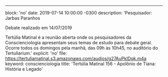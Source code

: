 ---
block: 'no'
date: 2019-07-14 10:00:00 -0300
description: 'Pesquisador: Jarbas Paranhos

  Debate realizado em 14/07/2019


  Tertúlia Matinal é a reunião aberta onde os pesquisadores da Conscienciologia apresentam
  seus temas de estudo para debate geral. Ocorre todos os domingos pela manhã, das
  09h às 10h45, no auditório do Tertuliarium.'
explicit: 'no'
file: https://tertuliamatinal.s3.amazonaws.com/audios/g27AuPkIDqk.m4a
keyword: conscienciologia
title: 'Tertúlia Matinal 156 - Apolônio de Tiana: História e Legado'
